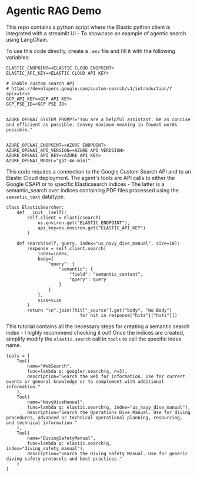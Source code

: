# Agentic RAG Demo 

This repo contains a python script where the Elastic python client is integrated with a streamlit UI - To showcase an example of agentic search using LangChain. 

To use this code directly, create a ```.env``` file and fill it with the following variables:

```
ELASTIC_ENDPOINT=<ELASTIC CLOUD ENDPOINT>
ELASTIC_API_KEY=<ELASTIC CLOUD API KEY>

# Enable custom search API
# https://developers.google.com/custom-search/v1/introduction/?apix=true
GCP_API_KEY=<GCP API KEY>
GCP_PSE_ID=<GCP PSE ID>


AZURE_OPENAI_SYSTEM_PROMPT="You are a helpful assistant. Be as concise and efficient as possible. Convey maximum meaning in fewest words possible."


AZURE_OPENAI_ENDPOINT=<AZURE ENDPOINT>
AZURE_OPENAI_API_VERSION=<AZURE API VERDSION>
AZURE_OPENAI_API_KEY=<AZURE API KEY>
AZURE_OPENAI_MODEL="gpt-4o-mini"
```

This code requires a connection to the Google Custom Search API and to an Elastic Cloud deployment. The agent's tools are API calls to either the Google CSAPI or to specific Elasticsearch indices - The latter is a semantic_search over indices containing PDF files processed using the `semantic_text` datatype. 

```
class ElasticSearcher:
    def __init__(self):
        self.client = Elasticsearch(
            os.environ.get("ELASTIC_ENDPOINT"),
            api_key=os.environ.get("ELASTIC_API_KEY")
        )
    
    def search(self, query, index="us_navy_dive_manual", size=10):
        response = self.client.search(
            index=index,
            body={
                "query": {
                    "semantic": {
                        "field": "semantic_content",
                        "query": query
                    }
                }     
            },
            size=size
        )
        return "\n".join([hit["_source"].get("body", "No Body") 
                            for hit in response["hits"]["hits"]])
```


This tutorial contains all the necessary steps for creating a semantic search index - I highly recommend checking it out! Once the indices are created, simplify modify the `elastic.search` call in `tools` to call the specific index name. 

```
tools = [
    Tool(
        name="WebSearch",
        func=lambda q: googler.search(q, n=3),
        description="Search the web for information. Use for current events or general knowledge or to complement with additional information."
    ),
    Tool(
        name="NavyDiveManual",
        func=lambda q: elastic.search(q, index="us_navy_dive_manual"),
        description="Search the Operations Dive Manual. Use for diving procedures, advanced or technical operational planning, resourcing, and technical information."
    ),
    Tool(
        name="DivingSafetyManual",
        func=lambda q: elastic.search(q, index="diving_safety_manual"),
        description="Search the Diving Safety Manual. Use for generic diving safety protocols and best practices."
    )
]
```